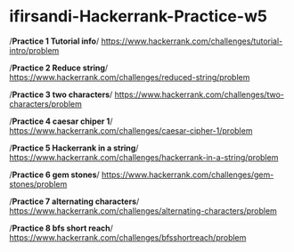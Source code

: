 # ifirsandi-Hackerrank-Practice-w5

/**Practice 1 Tutorial info**/
https://www.hackerrank.com/challenges/tutorial-intro/problem

/**Practice 2 Reduce string**/
https://www.hackerrank.com/challenges/reduced-string/problem

/**Practice 3 two characters**/
https://www.hackerrank.com/challenges/two-characters/problem

/**Practice 4 caesar chiper 1**/
https://www.hackerrank.com/challenges/caesar-cipher-1/problem

/**Practice 5 Hackerrank in a string**/
https://www.hackerrank.com/challenges/hackerrank-in-a-string/problem

/**Practice 6 gem stones**/
https://www.hackerrank.com/challenges/gem-stones/problem

/**Practice 7 alternating characters**/
https://www.hackerrank.com/challenges/alternating-characters/problem

/**Practice 8 bfs short reach**/
https://www.hackerrank.com/challenges/bfsshortreach/problem
